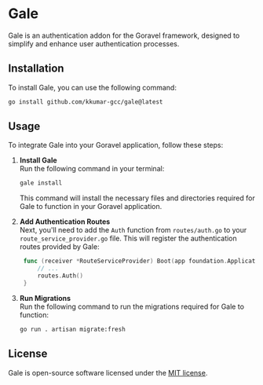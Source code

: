 # Gale

Gale is an authentication addon for the Goravel framework, designed to simplify and enhance user authentication processes.

## Installation

To install Gale, you can use the following command:

```bash
go install github.com/kkumar-gcc/gale@latest
```

## Usage

To integrate Gale into your Goravel application, follow these steps:

1. **Install Gale**\
   Run the following command in your terminal:
    ```bash
    gale install
    ```
   This command will install the necessary files and directories required for Gale to function in your Goravel application.
   
2. **Add Authentication Routes**\
   Next, you'll need to add the `Auth` function from `routes/auth.go` to your `route_service_provider.go` file. This will register the authentication routes provided by Gale:
   ```go
    func (receiver *RouteServiceProvider) Boot(app foundation.Application) {
        // ...
        routes.Auth()
    }
    ```

3. **Run Migrations**\
    Run the following command to run the migrations required for Gale to function:
    ```bash
    go run . artisan migrate:fresh
    ```
## License

Gale is open-source software licensed under the [MIT license](LICENSE).
